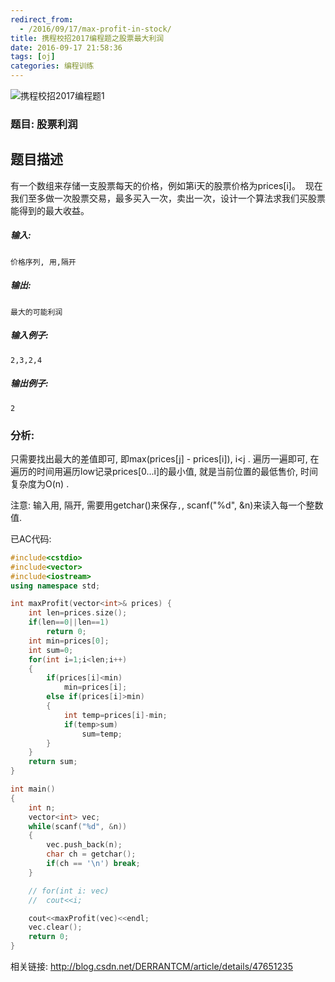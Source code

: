 ```yaml
---
redirect_from:
  - /2016/09/17/max-profit-in-stock/
title: 携程校招2017编程题之股票最大利润
date: 2016-09-17 21:58:36
tags: [oj] 
categories: 编程训练
---
```


 ![携程校招2017编程题1](//cdn.jsdelivr.net/gh/yanglr/yanglr.github.io/assets/images/ctrip_ex1.png)  <!-- 本地: ![携程校招2017编程题1](../images/ctrip_ex1.png) -->

### 题目: 股票利润


## 题目描述

有一个数组来存储一支股票每天的价格，例如第i天的股票价格为prices[i]。 
现在我们至多做一次股票交易，最多买入一次，卖出一次，设计一个算法求我们买股票能得到的最大收益。

##### **输入:**

```
价格序列, 用,隔开
```

##### **输出:**

```
最大的可能利润
```

##### **输入例子:**

```
2,3,2,4
```

##### **输出例子:**

```
2
```



### 分析:

只需要找出最大的差值即可, 即max(prices[j] - prices[i]), i<j . 遍历一遍即可, 在遍历的时间用遍历low记录prices[0...i]的最小值, 就是当前位置的最低售价, 时间复杂度为O(n) .



注意: 输入用, 隔开, 需要用getchar()来保存`,`, scanf("%d", &n)来读入每一个整数值.



已AC代码:

```cpp
#include<cstdio>
#include<vector>
#include<iostream>
using namespace std;

int maxProfit(vector<int>& prices) {
    int len=prices.size();
    if(len==0||len==1)
        return 0;
    int min=prices[0];
    int sum=0;
    for(int i=1;i<len;i++)
    {
        if(prices[i]<min)
            min=prices[i];
        else if(prices[i]>min)
        {
            int temp=prices[i]-min;
            if(temp>sum)
                sum=temp;
        }
    }
    return sum;
}

int main()
{
	int n;
	vector<int> vec;
	while(scanf("%d", &n))
	{
		vec.push_back(n);
		char ch = getchar();
		if(ch == '\n') break;
	}

	// for(int i: vec)
	//	cout<<i;

	cout<<maxProfit(vec)<<endl;
	vec.clear();
	return 0;
}
```



相关链接: http://blog.csdn.net/DERRANTCM/article/details/47651235

